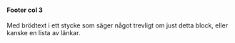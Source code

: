 #### Footer col 3

Med brödtext i ett stycke som säger något trevligt om just detta block, eller kanske en lista av länkar.
